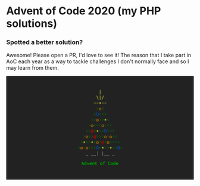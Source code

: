 # Advent of Code 2020 (my PHP solutions)

### Spotted a better solution?
Awesome! Please open a PR, I'd love to see it! The reason that I take part in AoC each year as a way to tackle challenges I don't normally face and so I may learn from them.

![Advent of Code 2019 PHP solutions](https://raw.githubusercontent.com/aran112000/Advent-of-Code-2019-PHP/master/aoc.png "Advent of Code 2019")
